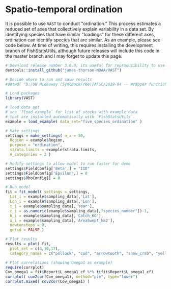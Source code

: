 # Spatio-temporal ordination

It is possible to use `VAST` to conduct "ordination."  This process estimates a reduced set of axes that collectively explain variability in a data set.  By identifying species that have similar "loadings" for these different axes, ordination can identify species that are similar.  As an example, please see code below.  At time of writing, this requires installing the development branch of FishStatsUtils, although future releases will include this code in the master branch and I may forget to update this page.

```R
# Download release number 3.0.0; its useful for reproducibility to use a specific release number
devtools::install_github("james-thorson-NOAA/VAST")

# Decide where to run and save results
#setwd( "D:/UW Hideaway (SyncBackFree)/AFSC/2019-04 -- Wrapper function demo for ordination" )

# Load packages
library(VAST)

# load data set
# see `?load_example` for list of stocks with example data
# that are installed automatically with `FishStatsUtils`.
example = load_example( data_set="five_species_ordination" )

# Make settings
settings = make_settings( n_x = 50, 
  Region = example$Region, 
  purpose = "ordination",
  strata.limits = example$strata.limits, 
  n_categories = 2 )

# Modify settings to allow model to run faster for demo 
settings$FieldConfig['Beta',] = "IID"
settings$FieldConfig['Epsilon',] = 0
settings$RhoConfig[] = 0

# Run model
fit = fit_model( settings = settings, 
  Lat_i = example$sampling_data[,'Lat'], 
  Lon_i = example$sampling_data[,'Lon'],
  t_i = example$sampling_data[,'Year'], 
  c_i = as.numeric(example$sampling_data[,"species_number"])-1,
  b_i = example$sampling_data[,'Catch_KG'], 
  a_i = example$sampling_data[,'AreaSwept_km2'],
  newtonsteps = 0,
  getsd = FALSE )

# Plot results
results = plot( fit,
  plot_set = c(3,16,17),
  category_names = c("pollock", "cod", "arrowtooth", "snow_crab", "yellowfin") )

# Plot correlations (showing Omega1 as example)
require(corrplot)
Cov_omega1 = fit$Report$L_omega1_cf %*% t(fit$Report$L_omega1_cf)
corrplot( cov2cor(Cov_omega1), method="pie", type="lower")
corrplot.mixed( cov2cor(Cov_omega1) )
```